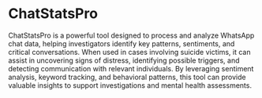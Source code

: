 # ChatStatsPro

ChatStatsPro is a powerful tool designed to process and analyze WhatsApp chat data, helping investigators identify key patterns, sentiments, and critical conversations. When used in cases involving suicide victims, it can assist in uncovering signs of distress, identifying possible triggers, and detecting communication with relevant individuals. By leveraging sentiment analysis, keyword tracking, and behavioral patterns, this tool can provide valuable insights to support investigations and mental health assessments.
